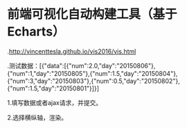 # 前端可视化自动构建工具（基于Echarts）

.http://vincenttesla.github.io/vis2016/vis.html

.测试数据：[{"data":[{"num":2.0,"day":"20150806"},{"num":1,"day":"20150805"},{"num":1.5,"day":"20150804"},{"num":3,"day":"20150803"},{"num":0.5,"day":"20150802"},{"num":1.5,"day":"20150801"}]}]

1.填写数据或者ajax请求，并提交。

2.选择横纵轴，渲染。
